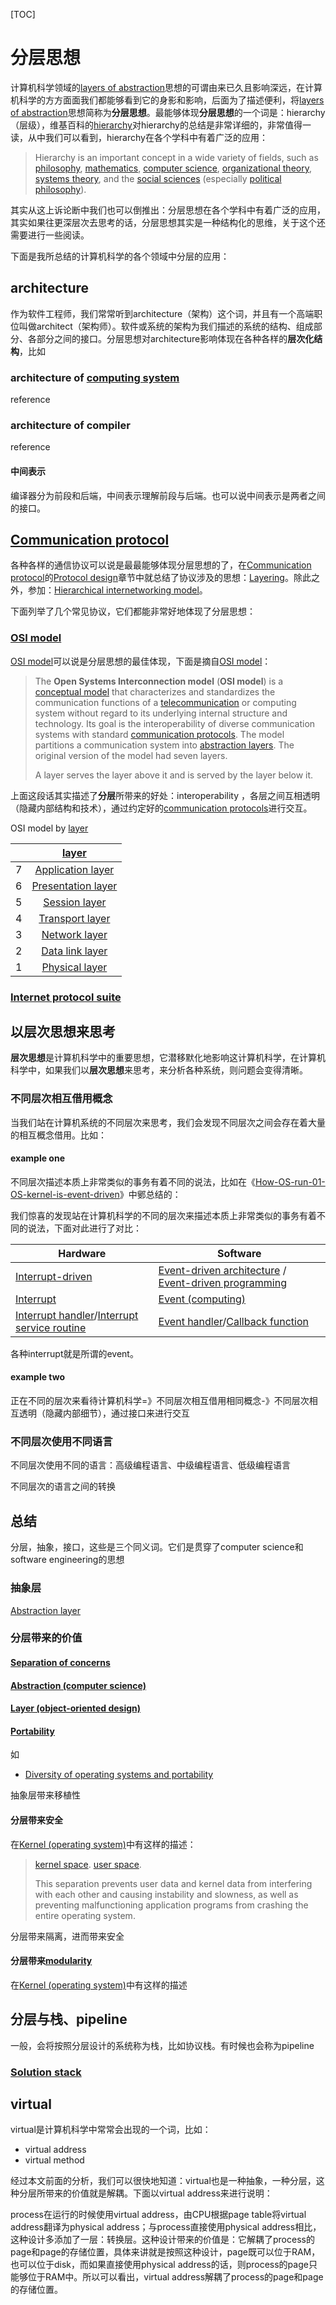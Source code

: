 [TOC]

# 分层思想

计算机科学领域的[layers of abstraction](https://en.wikipedia.org/wiki/Abstraction_layer)思想的可谓由来已久且影响深远，在计算机科学的方方面面我们都能够看到它的身影和影响，后面为了描述便利，将[layers of abstraction](https://en.wikipedia.org/wiki/Abstraction_layer)思想简称为**分层思想**。最能够体现**分层思想**的一个词是：hierarchy（层级），维基百科的[hierarchy](https://en.wikipedia.org/wiki/Hierarchy)对hierarchy的总结是非常详细的，非常值得一读，从中我们可以看到，hierarchy在各个学科中有着广泛的应用：

> Hierarchy is an important concept in a wide variety of fields, such as [philosophy](https://en.wikipedia.org/wiki/Philosophy), [mathematics](https://en.wikipedia.org/wiki/Mathematics), [computer science](https://en.wikipedia.org/wiki/Computer_science), [organizational theory](https://en.wikipedia.org/wiki/Organizational_theory), [systems theory](https://en.wikipedia.org/wiki/Systems_theory), and the [social sciences](https://en.wikipedia.org/wiki/Social_sciences) (especially [political philosophy](https://en.wikipedia.org/wiki/Political_philosophy)).

其实从这上诉论断中我们也可以倒推出：分层思想在各个学科中有着广泛的应用，其实如果往更深层次去思考的话，分层思想其实是一种结构化的思维，关于这个还需要进行一些阅读。

下面是我所总结的计算机科学的各个领域中分层的应用：

## architecture

作为软件工程师，我们常常听到architecture（架构）这个词，并且有一个高端职位叫做architect（架构师）。软件或系统的架构为我们描述的系统的结构、组成部分、各部分之间的接口。分层思想对architecture影响体现在各种各样的**层次化结构**，比如

### architecture of [computing system](https://en.wikipedia.org/wiki/Computing)

reference

### architecture of compiler

reference

#### 中间表示
编译器分为前段和后端，中间表示理解前段与后端。也可以说中间表示是两者之间的接口。





## [Communication protocol](https://en.wikipedia.org/wiki/Communication_protocol)

各种各样的通信协议可以说是最最能够体现分层思想的了，在[Communication protocol](https://en.wikipedia.org/wiki/Communication_protocol)的[Protocol design](https://en.wikipedia.org/wiki/Communication_protocol#Protocol_design)章节中就总结了协议涉及的思想：[Layering](https://en.wikipedia.org/wiki/Communication_protocol#Layering)。除此之外，参加：[Hierarchical internetworking model](https://en.wikipedia.org/wiki/Hierarchical_internetworking_model)。

下面列举了几个常见协议，它们都能非常好地体现了分层思想：

### [OSI model](https://en.wikipedia.org/wiki/OSI_model)

[OSI model](https://en.wikipedia.org/wiki/OSI_model)可以说是分层思想的最佳体现，下面是摘自[OSI model](https://en.wikipedia.org/wiki/OSI_model)：

> The **Open Systems Interconnection model** (**OSI model**) is a [conceptual model](https://en.wikipedia.org/wiki/Conceptual_model) that characterizes and standardizes the communication functions of a [telecommunication](https://en.wikipedia.org/wiki/Telecommunication) or computing system without regard to its underlying internal structure and technology. Its goal is the interoperability of diverse communication systems with standard [communication protocols](https://en.wikipedia.org/wiki/Communication_protocols). The model partitions a communication system into [abstraction layers](https://en.wikipedia.org/wiki/Abstraction_layer). The original version of the model had seven layers.
>
> A layer serves the layer above it and is served by the layer below it. 

上面这段话其实描述了**分层**所带来的好处：interoperability ，各层之间互相透明（隐藏内部结构和技术），通过约定好的[communication protocols](https://en.wikipedia.org/wiki/Communication_protocols)进行交互。

OSI model by [layer](https://en.wikipedia.org/wiki/Abstraction_layer)

|      |   [layer](https://en.wikipedia.org/wiki/Abstraction_layer)   |
| :--: | :----------------------------------------------------------: |
|  7   | [Application layer](https://en.wikipedia.org/wiki/Application_layer) |
|  6   | [Presentation layer](https://en.wikipedia.org/wiki/Presentation_layer) |
|  5   | [Session layer](https://en.wikipedia.org/wiki/Session_layer) |
|  4   | [Transport layer](https://en.wikipedia.org/wiki/Transport_layer) |
|  3   | [Network layer](https://en.wikipedia.org/wiki/Network_layer) |
|  2   | [Data link layer](https://en.wikipedia.org/wiki/Data_link_layer) |
|  1   | [Physical layer](https://en.wikipedia.org/wiki/Physical_layer) |



### [Internet protocol suite](https://en.wikipedia.org/wiki/Internet_protocol_suite)





## 以层次思想来思考

**层次思想**是计算机科学中的重要思想，它潜移默化地影响这计算机科学，在计算机科学中，如果我们以**层次思想**来思考，来分析各种系统，则问题会变得清晰。

### 不同层次相互借用概念

当我们站在计算机系统的不同层次来思考，我们会发现不同层次之间会存在着大量的相互概念借用。比如：

#### example one

不同层次描述本质上非常类似的事务有着不同的说法，比如在《[How-OS-run-01-OS-kernel-is-event-driven](https://github.com/dengking/Unix-like-operating-system/docs/Kernel/book-Understanding-the-Linux-Kernel/Summary/How-OS-run-01-OS-kernel-is-event-driven.md)》中鄋总结的：

我们惊喜的发现站在计算机科学的不同的层次来描述本质上非常类似的事务有着不同的说法，下面对此进行了对比：

| Hardware                                                     | Software                                                     |
| ------------------------------------------------------------ | ------------------------------------------------------------ |
| [Interrupt-driven](https://en.wikipedia.org/wiki/Interrupt)  | [Event-driven architecture](https://en.wikipedia.org/wiki/Event-driven_architecture) / [Event-driven programming](https://en.wikipedia.org/wiki/Event-driven_programming) |
| [Interrupt](https://en.wikipedia.org/wiki/Interrupt)         | [Event (computing)](https://en.wikipedia.org/wiki/Event_(computing)) |
| [Interrupt handler](https://en.wikipedia.org/wiki/Interrupt_handler)/[Interrupt service routine](https://en.wikipedia.org/wiki/Interrupt_handler) | [Event handler](https://en.wikipedia.org/wiki/Event_(computing)#Event_handler)/[Callback function](https://en.wikipedia.org/wiki/Callback_(computer_programming)) |

各种interrupt就是所谓的event。

#### example two





正在不同的层次来看待计算机科学=》不同层次相互借用相同概念-》不同层次相互透明（隐藏内部细节），通过接口来进行交互

### 不同层次使用不同语言

不同层次使用不同的语言：高级编程语言、中级编程语言、低级编程语言



不同层次的语言之间的转换

## 总结

分层，抽象，接口，这些是三个同义词。它们是贯穿了computer science和software engineering的思想

### 抽象层

[Abstraction layer](https://en.wikipedia.org/wiki/Abstraction_layer)



### 分层带来的价值

#### [Separation of concerns](https://en.wikipedia.org/wiki/Separation_of_concerns)

#### [Abstraction (computer science)](https://en.wikipedia.org/wiki/Abstraction_(computer_science))

#### [Layer (object-oriented design)](https://en.wikipedia.org/wiki/Layer_(object-oriented_design))



#### [Portability](https://en.wikipedia.org/wiki/Software_portability)

如

- [Diversity of operating systems and portability](https://en.wikipedia.org/wiki/Operating_system#Diversity_of_operating_systems_and_portability)

抽象层带来移植性

#### 分层带来安全

在[Kernel (operating system)](https://en.wikipedia.org/wiki/Kernel_(operating_system))中有这样的描述：

> [kernel space](https://en.wikipedia.org/wiki/Kernel_space). [user space](https://en.wikipedia.org/wiki/User_space). 
>
> This separation prevents user data and kernel data from interfering with each other and causing instability and slowness, as well as preventing malfunctioning application programs from crashing the entire operating system.

分层带来隔离，进而带来安全

#### 分层带来[modularity](https://en.wikipedia.org/wiki/Modular_programming)

在[Kernel (operating system)](https://en.wikipedia.org/wiki/Kernel_(operating_system))中有这样的描述



## 分层与栈、pipeline

一般，会将按照分层设计的系统称为栈，比如协议栈。有时候也会称为pipeline

### [Solution stack](https://en.wikipedia.org/wiki/Solution_stack)



## virtual

virtual是计算机科学中常常会出现的一个词，比如：

- virtual address
- virtual method

经过本文前面的分析，我们可以很快地知道：virtual也是一种抽象，一种分层，这种分层所带来的价值就是解耦。下面以virtual address来进行说明：

process在运行的时候使用virtual address，由CPU根据page table将virtual address翻译为physical address；与process直接使用physical address相比，这种设计多添加了一层：转换层。这种设计带来的价值是：它解耦了process的page和page的存储位置，具体来讲就是按照这种设计，page既可以位于RAM，也可以位于disk，而如果直接使用physical address的话，则process的page只能够位于RAM中。所以可以看出，virtual address解耦了process的page和page的存储位置。



